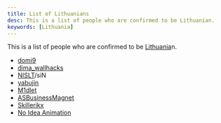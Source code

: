 ```yaml
---
title: List of Lithuanians
desc: This is a list of people who are confirmed to be Lithuanian.
keywords: [Lithuania]
---
```


This is a list of people who are confirmed to be [Lithuania]n.

* [domi9]
* [dima_wallhacks]
* [NISLT]/siN
* [yabujin]
* [M1dlet]
* [ASBusinessMagnet]
* [Skillerikx]
* [No Idea Animation]

[Lithuania]: https://en.wikipedia.org/wiki/Lithuania
[domi9]: https://www.youtube.com/@domer_9
[dima_wallhacks]: https://www.youtube.com/@dima_wallhacks
[Linux]: https://x.com/Iinux
[NISLT]: https://www.youtube.com/@NISLT
[yabujin]: https://www.reddit.com/r/YABUJIN/comments/143qrpj/who_the_fuck_is_yabujin/
[M1dlet]: https://soundcloud.com/m1dlet
[ASBusinessMagnet]: https://hitlerparody.fandom.com/wiki/ASBusinessMagnet
[Skillerikx]: https://youtube.com/@Skillerikx
[No Idea Animation]: https://www.youtube.com/@NoIdeaAnimation
